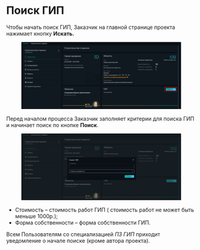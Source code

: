 # Поиск ГИП

Чтобы начать поиск ГИП, Заказчик на главной странице проекта нажимает кнопку **Искать.**

<figure><img src="../../gitbook/assets/image (251).png" alt=""><figcaption></figcaption></figure>

Перед началом процесса Заказчик заполняет критерии для поиска ГИП и начинает поиск по кнопке **Поиск**.

<figure><img src="../../gitbook/assets/image (252).png" alt=""><figcaption></figcaption></figure>

* Стоимость  – стоимость работ ГИП ( стоимость работ не может быть меньше 1000р.);
* Форма собственности – форма собственности ГИП.

Всем Пользователям со специализацией _ПЗ ГИП_ приходит уведомление о начале поиске (кроме автора проекта).&#x20;
